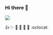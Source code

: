 ### Hi there 👋
![](https://komarev.com/ghpvc/?username=Khanhnq2647)

:+1: :sparkles: :camel: :tada:
:rocket: :metal: :octocat:
<!--
**Khanhnq2647/Khanhnq2647** is a ✨ _special_ ✨ repository because its `README.md` (this file) appears on your GitHub profile.
